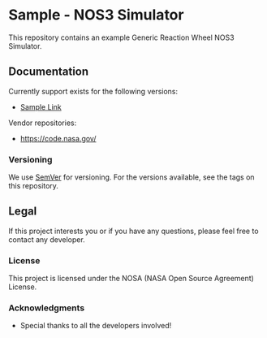 # Sample - NOS3 Simulator

This repository contains an example Generic Reaction Wheel NOS3 Simulator.

## Documentation
Currently support exists for the following versions:
* [Sample Link](https://cfs.gsfc.nasa.gov/)

Vendor repositories: 
* https://code.nasa.gov/

### Versioning
We use [SemVer](http://semver.org/) for versioning. For the versions available, see the tags on this repository.

## Legal 
If this project interests you or if you have any questions, please feel free to contact any developer.

### License
This project is licensed under the NOSA (NASA Open Source Agreement) License. 

### Acknowledgments
* Special thanks to all the developers involved!
